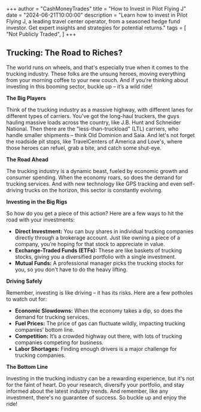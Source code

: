 +++
author = "CashMoneyTrades"
title = "How to Invest in Pilot Flying J"
date = "2024-06-21T10:00:00"
description = "Learn how to invest in Pilot Flying J, a leading travel center operator, from a seasoned hedge fund investor. Get expert insights and strategies for potential returns."
tags = [
    "Not Publicly Traded",
]
+++
        


## Trucking: The Road to Riches? 

The world runs on wheels, and that's especially true when it comes to the trucking industry. These folks are the unsung heroes, moving everything from your morning coffee to your new couch. And if you're thinking about investing in this booming sector, buckle up – it’s a wild ride!

**The Big Players**

Think of the trucking industry as a massive highway, with different lanes for different types of carriers.  You've got the long-haul truckers, the guys hauling massive loads across the country, like J.B. Hunt and Schneider National. Then there are the "less-than-truckload" (LTL) carriers, who handle smaller shipments – think Old Dominion and Saia.  And let's not forget the roadside pit stops, like TravelCenters of America and Love's,  where those heroes can refuel, grab a bite, and catch some shut-eye.

**The Road Ahead**

The trucking industry is a dynamic beast, fueled by economic growth and consumer spending.  When the economy roars, so does the demand for trucking services.  And with new technology like GPS tracking and even self-driving trucks on the horizon, this sector is constantly evolving. 

**Investing in the Big Rigs**

So how do you get a piece of this action? Here are a few ways to hit the road with your investments:

* **Direct Investment:**  You can buy shares in individual trucking companies directly through a brokerage account.  Just like owning a piece of a company, you’re hoping for that stock to appreciate in value.
* **Exchange-Traded Funds (ETFs):** These are like baskets of trucking stocks, giving you a diversified portfolio with a single investment. 
* **Mutual Funds:**  A professional manager picks the trucking stocks for you, so you don't have to do the heavy lifting.

**Driving Safely**

Remember, investing is like driving – it has its risks.  Here are a few potholes to watch out for:

* **Economic Slowdowns:**  When the economy takes a dip, so does the demand for trucking services.
* **Fuel Prices:**  The price of gas can fluctuate wildly, impacting trucking companies’ bottom line.
* **Competition:**  It’s a crowded highway out there, with lots of trucking companies competing for business.
* **Labor Shortages:**  Finding enough drivers is a major challenge for trucking companies. 

**The Bottom Line**

Investing in the trucking industry can be a rewarding experience, but it's not for the faint of heart. Do your research, diversify your portfolio, and stay informed about the latest industry trends.  And remember, like any investment, there's no guarantee of success. So buckle up and enjoy the ride!  

        